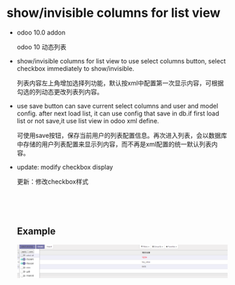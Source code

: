 # show/invisible columns for list view

- odoo 10.0 addon

  odoo 10 动态列表

- show/invisible columns for list view to use select columns button, select checkbox immediately to show/invisible.

  列表内容左上角增加选择列功能，默认按xml中配置第一次显示内容，可根据勾选的列动态更改列表列内容。

- use save button can save current select columns and user and model config. after next load list, it can use config that save in db.if first load list or not save,it use list view in odoo xml define.

  可使用save按钮，保存当前用户的列表配置信息。再次进入列表，会以数据库中存储的用户列表配置来显示列内容，而不再是xml配置的统一默认列表内容。

- update: modify checkbox display

  更新：修改checkbox样式

  ​

  ​

  ## Example

  ![like this](https://github.com/btredback/show_tree_view_columns/blob/master/static/descript/select%20columns.png?raw=true)